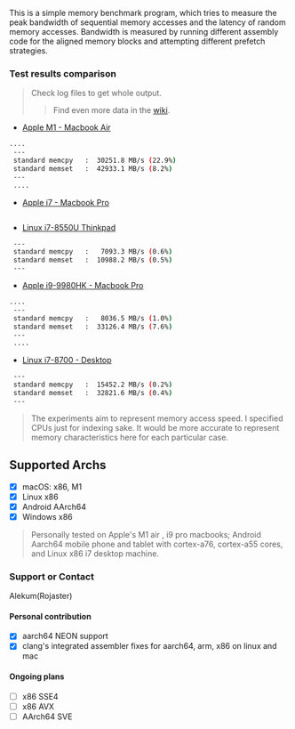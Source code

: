 This is a simple memory benchmark program, which tries to measure the peak bandwidth of sequential memory accesses and the latency of random memory accesses. Bandwidth is measured by running different assembly code for the aligned memory blocks and attempting different prefetch strategies.

### Test results comparison

> Check log files to get whole output.
>> Find even more data in the [wiki](https://github.com/ssvb/tinymembench/wiki).

* [Apple M1 - Macbook Air](m1.apple.log)

```bash
....
 ---
 standard memcpy   :  30251.8 MB/s (22.9%)
 standard memset   :  42933.1 MB/s (8.2%)
 ---
 ....
```

* [Apple i7 - Macbook Pro]()

```bash

```

* [Linux i7-8550U Thinkpad](i7-8550U.linux.log)

```bash
 ---
 standard memcpy   :   7093.3 MB/s (0.6%)
 standard memset   :  10988.2 MB/s (0.5%)
 ---
```

* [Apple i9-9980HK - Macbook Pro](i9.apple.log)

```bash
....
 ---
 standard memcpy   :   8036.5 MB/s (1.0%)
 standard memset   :  33126.4 MB/s (7.6%)
 ---
 ....
```

* [Linux i7-8700 - Desktop](i7-8700.linux.log)

```bash
 ---
 standard memcpy   :  15452.2 MB/s (0.2%)
 standard memset   :  32821.6 MB/s (0.4%)
 ---
```

> The experiments aim to represent memory access speed.
> I specified CPUs just for indexing sake. It would be more accurate to represent memory characteristics here for each particular case.

## Supported Archs
- [X] macOS: x86, M1
- [X] Linux x86
- [X] Android AArch64
- [X] Windows x86

> Personally tested on Apple's M1 air , i9 pro macbooks; Android Aarch64 mobile phone and tablet with cortex-a76, cortex-a55 cores,
> and Linux x86 i7 desktop machine. 

### Support or Contact
Alekum(Rojaster)

#### Personal contribution
- [X] aarch64 NEON support
- [X] clang's integrated assembler fixes for aarch64, arm, x86 on linux and mac

#### Ongoing plans
- [ ] x86 SSE4
- [ ] x86 AVX
- [ ] AArch64 SVE
